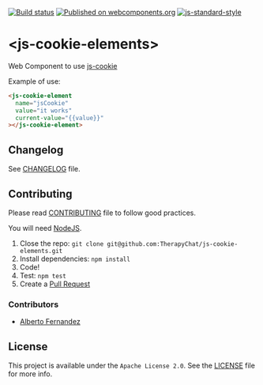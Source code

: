 [![Build status](https://travis-ci.org/TherapyChat/js-cookie-elements.svg?branch=master)](https://travis-ci.org/TherapyChat/js-cookie-elements)
[![Published on webcomponents.org](https://img.shields.io/badge/webcomponents.org-published-blue.svg)](https://www.webcomponents.org/element/therapychat/js-cookie-elements)
[![js-standard-style](https://img.shields.io/badge/code%20style-standard-brightgreen.svg)](http://standardjs.com)

# \<js-cookie-elements\>

Web Component to use [js-cookie](https://github.com/js-cookie/js-cookie)

Example of use:
<!---
```
<custom-element-demo>
  <template>
    <script src="../webcomponentsjs/webcomponents-lite.js"></script>
    <link rel="import" href="../paper-input/paper-input.html">
    <link rel="import" href="../paper-button/paper-button.html">
    <link rel="import" href="js-cookie-elements.html">

    <next-code-block></next-code-block>

    <p>The current value for <code>jsCookie</code> is: <code>[[value]]</code>. Check your browser cookies!</p>

  </template>
</custom-element-demo>
```
-->
```html
<js-cookie-element
  name="jsCookie"
  value="it works"
  current-value="{{value}}"
></js-cookie-element>
```

## Changelog

See [CHANGELOG](./CHANGELOG.md) file.

## Contributing

Please read [CONTRIBUTING](./CONTRIBUTING.md) file to follow good practices.

You will need [NodeJS](https://nodejs.org).

1. Close the repo: `git clone git@github.com:TherapyChat/js-cookie-elements.git`
1. Install dependencies: `npm install`
1. Code!
1. Test: `npm test`
1. Create a [Pull Request](https://github.com/therapychat/js-cookie-elements/pulls)

### Contributors

- [Alberto Fernandez](https://github.com/AlbertoFdzM)

## License

This project is available under the `Apache License 2.0`. See the [LICENSE](./LICENSE) file for more info.
